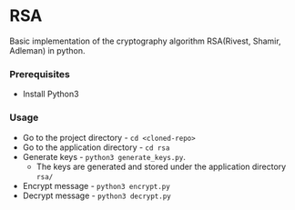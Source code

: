 # RSA
Basic implementation of the cryptography algorithm RSA(Rivest, Shamir, Adleman) in python.

### Prerequisites
* Install Python3

### Usage
* Go to the project directory - `cd <cloned-repo>`
* Go to the application directory - `cd rsa`
* Generate keys - `python3 generate_keys.py`.
    * The keys are generated and stored under the application directory `rsa/`
* Encrypt message - `python3 encrypt.py`
* Decrypt message - `python3 decrypt.py`